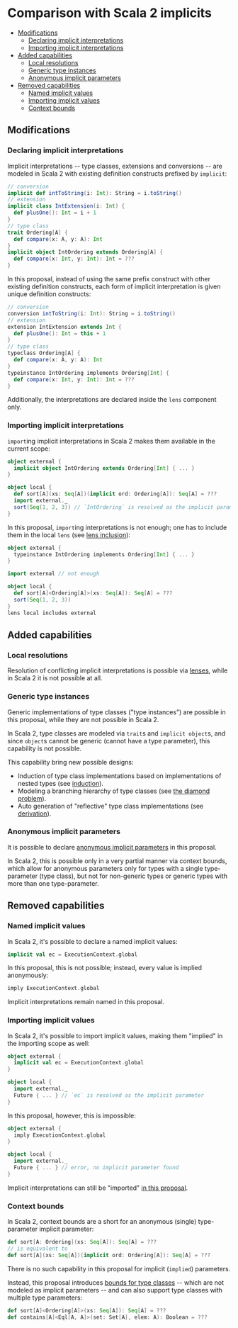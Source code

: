 # Comparison with Scala 2 implicits

<!-- @import "[TOC]" {cmd="toc" depthFrom=2 depthTo=6 orderedList=false} -->
<!-- code_chunk_output -->

- [Modifications](#modifications)
  - [Declaring implicit interpretations](#declaring-implicit-interpretations)
  - [Importing implicit interpretations](#importing-implicit-interpretations)
- [Added capabilities](#added-capabilities)
  - [Local resolutions](#local-resolutions)
  - [Generic type instances](#generic-type-instances)
  - [Anonymous implicit parameters](#anonymous-implicit-parameters)
- [Removed capabilities](#removed-capabilities)
  - [Named implicit values](#named-implicit-values)
  - [Importing implicit values](#importing-implicit-values)
  - [Context bounds](#context-bounds)

<!-- /code_chunk_output -->

## Modifications

### Declaring implicit interpretations

Implicit interpretations -- type classes, extensions and conversions -- are modeled in Scala 2 with existing definition constructs prefixed by `implicit`:

```scala
// conversion
implicit def intToString(i: Int): String = i.toString()
// extension
implicit class IntExtension(i: Int) {
  def plusOne(): Int = i + 1
}
// type class
trait Ordering[A] {
  def compare(x: A, y: A): Int
}
implicit object IntOrdering extends Ordering[A] {
  def compare(x: Int, y: Int): Int = ???
}
```

In this proposal, instead of using the same prefix construct with other existing definition constructs, each form of implicit interpretation is given unique definition constructs:

```scala
// conversion
conversion intToString(i: Int): String = i.toString()
// extension
extension IntExtension extends Int {
  def plusOne(): Int = this + 1
}
// type class
typeclass Ordering[A] {
  def compare(x: A, y: A): Int
}
typeinstance IntOrdering implements Ordering[Int] {
  def compare(x: Int, y: Int): Int = ???
}
```

Additionally, the interpretations are declared inside the `lens` component only.

### Importing implicit interpretations

`import`ing implicit interpretations in Scala 2 makes them available in the current scope:

```scala
object external {
  implicit object IntOrdering extends Ordering[Int] { ... }
}

object local {
  def sort[A](xs: Seq[A])(implicit ord: Ordering[A]): Seq[A] = ???
  import external._
  sort(Seq(1, 2, 3)) // `IntOrdering` is resolved as the implicit parameter
}
```

In this proposal, `import`ing interpretations is not enough; one has to include them in the local `lens` (see [lens inclusion](lens.md#including-lens)):

```scala
object external {
  typeinstance IntOrdering implements Ordering[Int] { ... }
}

import external // not enough

object local {
  def sort[A]<Ordering[A]>(xs: Seq[A]): Seq[A] = ???
  sort(Seq(1, 2, 3))
}
lens local includes external
```

## Added capabilities

### Local resolutions

Resolution of conflicting implicit interpretations is possible via [lenses](lens.md#resolving-conflicts), while in Scala 2 it is not possible at all.

### Generic type instances

Generic implementations of type classes ("type instances") are possible in this proposal, while they are not possible in Scala 2.

In Scala 2, type classes are modeled via `trait`s and `implicit object`s, and since `object`s cannot be generic (cannot have a type parameter), this capability is not possible.

This capability bring new possible designs:

- Induction of type class implementations based on implementations of nested types (see [induction](type-classes.md#induction-generic-type-instances)).
- Modeling a branching hierarchy of type classes (see [the diamond problem](type-classes.md#the-diamond-problem)).
- Auto generation of "reflective" type class implementations (see [derivation](type-classes.md#derivation)).

### Anonymous implicit parameters

It is possible to declare [anonymous implicit parameters](dependency-injection.md#anonymous-parameters) in this proposal.

In Scala 2, this is possible only in a very partial manner via context bounds, which allow for anonymous parameters only for types with a single type-parameter (type class), but not for non-generic types or generic types with more than one type-parameter.

## Removed capabilities

### Named implicit values

In Scala 2, it's possible to declare a named implicit values:

```scala
implicit val ec = ExecutionContext.global
```

In this proposal, this is not possible; instead, every value is implied anonymously:

```scala
imply ExecutionContext.global
```

Implicit interpretations remain named in this proposal.

### Importing implicit values

In Scala 2, it's possible to import implicit values, making them "implied" in the importing scope as well:

```scala
object external {
  implicit val ec = ExecutionContext.global
}

object local {
  import external._
  Future { ... } // `ec` is resolved as the implicit parameter
}
```

In this proposal, however, this is impossible:

```scala
object external {
  imply ExecutionContext.global
}

object local {
  import external._
  Future { ... } // error, no implicit parameter found
}
```

Implicit interpretations can still be "imported" [in this proposal](#importing-implicit-interpretations).

### Context bounds

In Scala 2, context bounds are a short for an anonymous (single) type-parameter implicit parameter:

```scala
def sort[A: Ordering](xs: Seq[A]): Seq[A] = ???
// is equivalent to
def sort[A](xs: Seq[A])(implicit ord: Ordering[A]): Seq[A] = ???
```

There is no such capability in this proposal for implicit (`implied`) parameters.

Instead, this proposal introduces [bounds for type classes](type-classes.md#bounds) -- which are not modeled as implicit parameters -- and can also support type classes with multiple type parameters:

```scala
def sort[A]<Ordering[A]>(xs: Seq[A]): Seq[A] = ???
def contains[A]<Eql[A, A]>(set: Set[A], elem: A): Boolean = ???
```
